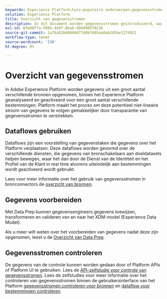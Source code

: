 ```yaml
---
keywords: Experience Platform;huis;populaire onderwerpen;gegevensstromen;dataflows;gegevens;controle;controle;monitorgegevens stromen;monitor gegevensstromen;monitor;controle dataflows;controle gegevensstromen;stroom;stroom de dienst van de stroom;
solution: Experience Platform
title: Overzicht van gegevensstromen
description: In dit document worden gegevensstromen geïntroduceerd, waarmee wordt aangegeven hoe deze in Adobe Experience Platform worden gebruikt.
exl-id: 8fe08ffa-f095-4e9f-8bab-d060985f0236
source-git-commit: 1a7ba52b48460d77d0b7695aa0ab2d5be127d921
workflow-type: tm+mt
source-wordcount: '238'
ht-degree: 0%

---
```


# Overzicht van gegevensstromen

In Adobe Experience Platform worden gegevens uit een groot aantal verschillende bronnen opgenomen, binnen het Experience Platform geanalyseerd en geactiveerd voor een groot aantal verschillende bestemmingen. Platform maakt het proces om deze potentieel niet-lineaire stroom van gegevens te volgen gemakkelijker door transparantie van gegevensstromen te verstrekken.

## Dataflows gebruiken

Dataflows zijn een voorstelling van gegevenstaken die gegevens over het Platform verplaatsen. Deze dataflows worden gevormd over de verschillende diensten, die gegevens van bronschakelaars aan doeldatasets helpen bewegen, waar het dan door de Dienst van de Identiteit en het Profiel van de Klant in real time alvorens uiteindelijk aan bestemmingen wordt geactiveerd wordt gebruikt.

Lees voor meer informatie over het gebruik van gegevensstromen in bronconnectors de [overzicht van bronnen](../sources/home.md).

## Gegevens voorbereiden

Met Data Prep kunnen gegevensengineers gegevens toewijzen, transformeren en valideren van en naar het XDM-model (Experience Data Model).

Als u meer wilt weten over het voorbereiden van gegevens nadat deze zijn opgenomen, leest u de [Overzicht van Data Prep](../data-prep/home.md).

## Gegevensstromen controleren

De gegevens van de controle kunnen worden gedaan door of Platform APIs of Platform UI te gebruiken. Lees de [API-zelfstudie voor controle van gegevensstromen](./api/monitor.md). Lees de zelfstudies voor meer informatie over het controleren van gegevensstromen binnen de gebruikersinterface van het Platform [gegevensstromen controleren voor bronnen](./ui/monitor-sources.md) en [dataflow voor bestemmingen controleren](./ui/monitor-destinations.md).
